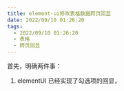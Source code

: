 ```yaml
---
title: element-ui修改表格数据跨页回显
date: 2022/09/10 01:26:20
tags:
  - 2022/09/10 01:26:20
  - 表格
  - 跨页回显
---
```


首先，明确两件事：

1. elementUI 已经实现了勾选项的回显，
